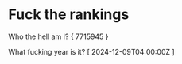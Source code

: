 # Fuck the rankings

Who the hell am I?
{ 7715945 }

What fucking year is it?
[ 2024-12-09T04:00:00Z ]
